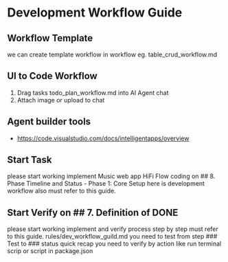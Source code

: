 # Development Workflow Guide

## Workflow Template

we can create template workflow in workflow eg. table_crud_workflow.md

## UI to Code Workflow

1. Drag tasks todo_plan_workflow.md into AI Agent chat
2. Attach image or upload to chat

## Agent builder tools

- <https://code.visualstudio.com/docs/intelligentapps/overview>

## Start Task

please start working implement Music web app HiFi Flow  coding on ## 8. Phase Timeline and Status  - Phase 1: Core Setup here is development workflow also must refer to this guide.

## Start Verify on ## 7. Definition of DONE

please start working implement and verify process step by step must refer to this guide. rules/dev_workflow_guild.md
you need to test from step ### Test to ### status
quick recap you need to verify by action like run terminal scrip or script in package.json
